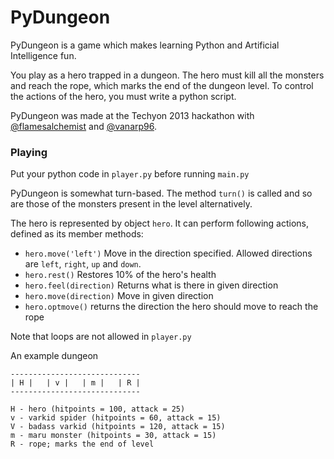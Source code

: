 # PyDungeon
PyDungeon is a game which makes learning Python and Artificial Intelligence fun.

You play as a hero trapped in a dungeon. The hero must kill all the monsters and reach the rope, which marks the end of the dungeon level. To control the actions of the hero, you must write a python script.

PyDungeon was made at the Techyon 2013 hackathon with [@flamesalchemist](http://github.com/sahilc) and [@vanarp96](http://github.com/vanarp96).

### Playing
Put your python code in `player.py` before running `main.py`

PyDungeon is somewhat turn-based. The method `turn()` is called and so are those of the monsters present in the level alternatively. 

The hero is represented by object `hero`. It can perform following actions, defined as its member methods:

* `hero.move('left')` Move in the direction specified. Allowed directions are `left`, `right`, `up` and `down`.
* `hero.rest()` Restores 10% of the hero's health
* `hero.feel(direction)` Returns what is there in given direction
* `hero.move(direction)` Move in given direction
* `hero.optmove()` returns the direction the hero should move to reach the rope

Note that loops are not allowed in `player.py`

An example dungeon

    -----------------------------
    | H |   | v |   | m |   | R | 
    -----------------------------
    
    H - hero (hitpoints = 100, attack = 25)
    v - varkid spider (hitpoints = 60, attack = 15)
    V - badass varkid (hitpoints = 120, attack = 15)
    m - maru monster (hitpoints = 30, attack = 15)
    R - rope; marks the end of level
